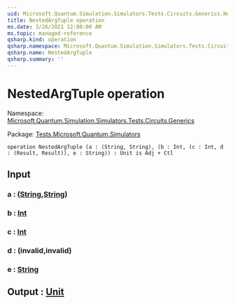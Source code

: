 ```yaml
---
uid: Microsoft.Quantum.Simulation.Simulators.Tests.Circuits.Generics.NestedArgTuple
title: NestedArgTuple operation
ms.date: 3/26/2021 12:00:00 AM
ms.topic: managed-reference
qsharp.kind: operation
qsharp.namespace: Microsoft.Quantum.Simulation.Simulators.Tests.Circuits.Generics
qsharp.name: NestedArgTuple
qsharp.summary: ''
---
```


# NestedArgTuple operation

Namespace: [Microsoft.Quantum.Simulation.Simulators.Tests.Circuits.Generics](xref:Microsoft.Quantum.Simulation.Simulators.Tests.Circuits.Generics)

Package: [Tests.Microsoft.Quantum.Simulators](https://nuget.org/packages/Tests.Microsoft.Quantum.Simulators)




```qsharp
operation NestedArgTuple (a : (String, String), (b : Int, (c : Int, d : (Result, Result)), e : String)) : Unit is Adj + Ctl
```


## Input

### a : ([String](xref:microsoft.quantum.lang-ref.string),[String](xref:microsoft.quantum.lang-ref.string))




### b : [Int](xref:microsoft.quantum.lang-ref.int)




### c : [Int](xref:microsoft.quantum.lang-ref.int)




### d : (__invalid<Result>__,__invalid<Result>__)




### e : [String](xref:microsoft.quantum.lang-ref.string)





## Output : [Unit](xref:microsoft.quantum.lang-ref.unit)

